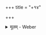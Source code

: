 +++
title = "+१४"

+++


<details><summary>मूलम् - Weber</summary>

To Mr. Thomann of Zürich I am indebted for a collation of E. I. H. 309 (E) concerning several passages in the two first प्रपाठकाः, and to my dear and learned friend Dr. W. Pertsch for a very minute collation of M., which beautiful ms. does however not exhibit the whole काण्ड - as I have in the Preface (p. IX) erroneously stated--but contains only the बृहदारण्यक portion, beginning with the third प्रपाठक.

The accentuation of the बृहदारण्यक, especially in its three last अध्याया-s, is in a very strange state and offers much cause of perplexity, the accentual signs being frequently either wholly wanting or strangely misplaced. The thorough coincidence of M. with A. (Chambers 15) in almost all these blunders leads me to suspect, that the fault is not exclusively that of the copists, but partly an original one, such as might be ascribed to the later addition of these last chapters to the more ancient body of the work. I feel authorized to this assumption by similar instances in the परिशिष्टा-s to the several वेदसंहिता-s as well as in the निरुक्ति and (as I learn from Dr. Pertsch) in the तैत्तिरीयारण्यक, and moreover by the fact, that the वंश-s which are unquestionably of a late origin particularly abound in such blunders and mistakes (see already the वंश at the end of the tenth काण्ड p. ८२६.).

The reason of this strange circumstance may be sought for either in a less careful preservation of these portions before their becoming a canonical part of the holy text, or in a partial misapplication of the accentual rules by their authors themselves. I should like to adopt at once both these views, as I have no doubt, that the codification as well as the composition of these portions reach in part down to a time, when the language of the ब्राह्मण-s was no longer the spoken dialect of the people or even of the ब्राह्मण-s, but though in common use with the latter as their medium of disputations and literary pursuit still by them even was only learned by exercise and study.

In consequence of the constant fluctuation of these readings some of which bear the appearence of having been produced by a mingling of the different systems of denotation of the संहितस्वरः and the ब्राह्मणस्वरः I have generally thought myself authorized to remove all evident blunders from my text, yet carefully recording as follows all those anomalies from the common mode of accentuation as might be more than mere mistakes of the copists. The exceptions I have made occur in the वंश-s which I have given throughout in their original form - in some words which in the same passages are constantly accentuated in the same way, though differently from their usual accentuation, as for instance पा᳘प वेद᳘ -- and finally in a few others which are also likely to have really fluctuated between different accents.
</details>


